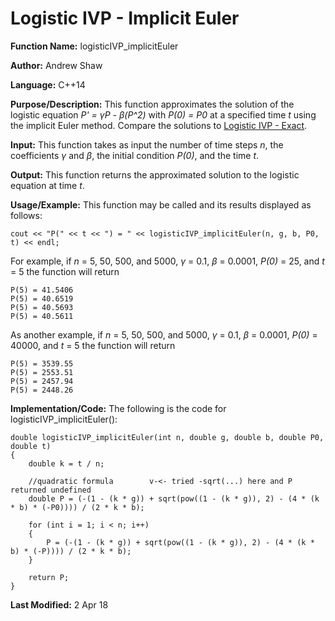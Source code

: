 # Logistic IVP - Implicit Euler

**Function Name:** logisticIVP_implicitEuler

**Author:** Andrew Shaw

**Language:** C++14

**Purpose/Description:** This function approximates the solution of the logistic equation *P' = &gamma;P - &beta;(P^2)* with *P(0) = P0* at a specified time *t* using the implicit Euler method. Compare the solutions to [Logistic IVP - Exact](https://andrewshaw15.github.io/MATH-5620/HW-1/logistic-IVP-exact).

**Input:** This function takes as input the number of time steps *n*, the coefficients *&gamma;* and *&beta;*, the initial condition *P(0)*, and the time *t*.

**Output:** This function returns the approximated solution to the logistic equation at time *t*.

**Usage/Example:** This function may be called and its results displayed as follows:
~~~~
cout << "P(" << t << ") = " << logisticIVP_implicitEuler(n, g, b, P0, t) << endl;
~~~~
For example, if *n* = 5, 50, 500, and 5000, *&gamma;* = 0.1, *&beta;* = 0.0001, *P(0)* = 25, and *t* = 5 the function will return
~~~~
P(5) = 41.5406
P(5) = 40.6519
P(5) = 40.5693
P(5) = 40.5611
~~~~
As another example, if *n* = 5, 50, 500, and 5000, *&gamma;* = 0.1, *&beta;* = 0.0001, *P(0)* = 40000, and *t* = 5 the function will return
~~~~
P(5) = 3539.55
P(5) = 2553.51
P(5) = 2457.94
P(5) = 2448.26
~~~~
**Implementation/Code:** The following is the code for logisticIVP_implicitEuler():
~~~~
double logisticIVP_implicitEuler(int n, double g, double b, double P0, double t)
{
	double k = t / n;
	
	//quadratic formula        v-<- tried -sqrt(...) here and P returned undefined
	double P = (-(1 - (k * g)) + sqrt(pow((1 - (k * g)), 2) - (4 * (k * b) * (-P0)))) / (2 * k * b);

	for (int i = 1; i < n; i++)
	{
		P = (-(1 - (k * g)) + sqrt(pow((1 - (k * g)), 2) - (4 * (k * b) * (-P)))) / (2 * k * b);
	}

	return P;
}
~~~~
**Last Modified:** 2 Apr 18
